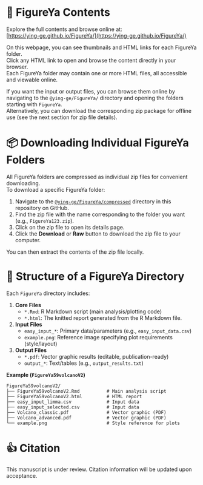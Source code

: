 # :book: FigureYa Contents
Explore the full contents and browse online at:  
[https://ying-ge.github.io/FigureYa/](https://ying-ge.github.io/FigureYa/)

On this webpage, you can see thumbnails and HTML links for each FigureYa folder.  
Click any HTML link to open and browse the content directly in your browser.  
Each FigureYa folder may contain one or more HTML files, all accessible and viewable online.

If you want the input or output files, you can browse them online by navigating to the `@ying-ge/FigureYa/` directory and opening the folders starting with `FigureYa`.  
Alternatively, you can download the corresponding zip package for offline use (see the next section for zip file details).

# 📦 Downloading Individual FigureYa Folders
All FigureYa folders are compressed as individual zip files for convenient downloading.  
To download a specific FigureYa folder:

1. Navigate to the [`@ying-ge/FigureYa/compressed`](https://github.com/ying-ge/FigureYa/tree/main/compressed) directory in this repository on GitHub.
2. Find the zip file with the name corresponding to the folder you want (e.g., `FigureYa123.zip`).
3. Click on the zip file to open its details page.
4. Click the **Download** or **Raw** button to download the zip file to your computer.

You can then extract the contents of the zip file locally.

# :file_folder: Structure of a FigureYa Directory
Each `FigureYa` directory includes:
1. **Core Files**
   - `*.Rmd`: R Markdown script (main analysis/plotting code)  
   - `*.html`: The knitted report generated from the R Markdown file.  
2. **Input Files**  
   - `easy_input_*`: Primary data/parameters (e.g., `easy_input_data.csv`)  
   - `example.png`: Reference image specifying plot requirements (style/layout)  
3. **Output Files**  
   - `*.pdf`: Vector graphic results (editable, publication-ready)  
   - `output_*`: Text/tables (e.g., `output_results.txt`)  

**Example (`FigureYa59volcanoV2`)**  
```plaintext
FigureYa59volcanoV2/
├── FigureYa59volcanoV2.Rmd          # Main analysis script
├── FigureYa59volcanoV2.html         # HTML report
├── easy_input_limma.csv             # Input data
├── easy_input_selected.csv          # Input data
├── Volcano_classic.pdf              # Vector graphic (PDF)
├── Volcano_advanced.pdf             # Vector graphic (PDF)
└── example.png                      # Style reference for plots
```  

# :+1: Citation
This manuscript is under review. Citation information will be updated upon acceptance.
